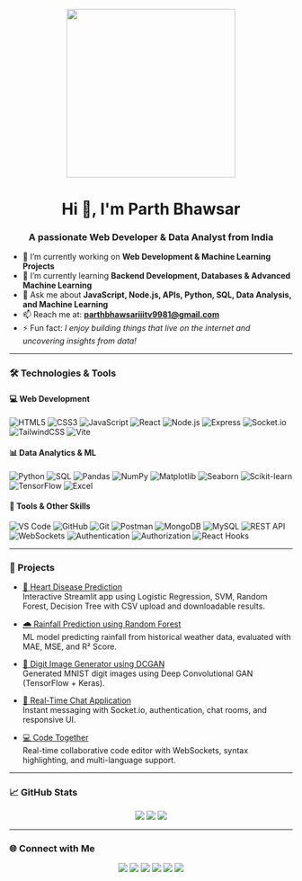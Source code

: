 <p align="center">
  <img src="https://cdn.dribbble.com/users/1162077/screenshots/3848914/programmer.gif" width="300px">
</p>

<h1 align="center">Hi 👋, I'm Parth Bhawsar</h1>

<h3 align="center">A passionate Web Developer & Data Analyst from India</h3>

- 🔭 I’m currently working on **Web Development & Machine Learning Projects**
- 🌱 I’m currently learning **Backend Development, Databases & Advanced Machine Learning**
- 💬 Ask me about **JavaScript, Node.js, APIs, Python, SQL, Data Analysis, and Machine Learning**
- 📫 Reach me at: **parthbhawsariiitv9981@gmail.com**
- ⚡ Fun fact: *I enjoy building things that live on the internet and uncovering insights from data!*

---

### 🛠️ Technologies & Tools

#### 💻 Web Development
![HTML5](https://img.shields.io/badge/-HTML5-333?style=flat-square&logo=html5)
![CSS3](https://img.shields.io/badge/-CSS3-333?style=flat-square&logo=css3)
![JavaScript](https://img.shields.io/badge/-JavaScript-333?style=flat-square&logo=javascript)
![React](https://img.shields.io/badge/-React-333?style=flat-square&logo=react)
![Node.js](https://img.shields.io/badge/-Node.js-333?style=flat-square&logo=node.js)
![Express](https://img.shields.io/badge/-Express-333?style=flat-square&logo=express)
![Socket.io](https://img.shields.io/badge/-Socket.io-333?style=flat-square&logo=socket.io)
![TailwindCSS](https://img.shields.io/badge/-TailwindCSS-333?style=flat-square&logo=tailwind-css)
![Vite](https://img.shields.io/badge/-Vite-333?style=flat-square&logo=vite)

#### 📊 Data Analytics & ML
![Python](https://img.shields.io/badge/-Python-333?style=flat-square&logo=python)
![SQL](https://img.shields.io/badge/-SQL-333?style=flat-square&logo=mysql)
![Pandas](https://img.shields.io/badge/-Pandas-333?style=flat-square&logo=pandas)
![NumPy](https://img.shields.io/badge/-NumPy-333?style=flat-square&logo=numpy)
![Matplotlib](https://img.shields.io/badge/-Matplotlib-333?style=flat-square&logo=matplotlib)
![Seaborn](https://img.shields.io/badge/-Seaborn-333?style=flat-square)
![Scikit-learn](https://img.shields.io/badge/-Scikit--learn-333?style=flat-square&logo=scikit-learn)
![TensorFlow](https://img.shields.io/badge/-TensorFlow-333?style=flat-square&logo=tensorflow)
![Excel](https://img.shields.io/badge/-Excel-333?style=flat-square&logo=microsoft-excel)

#### 🧰 Tools & Other Skills
![VS Code](https://img.shields.io/badge/-VS%20Code-333?style=flat-square&logo=visual-studio-code)
![GitHub](https://img.shields.io/badge/-GitHub-333?style=flat-square&logo=github)
![Git](https://img.shields.io/badge/-Git-333?style=flat-square&logo=git)
![Postman](https://img.shields.io/badge/-Postman-333?style=flat-square&logo=postman)
![MongoDB](https://img.shields.io/badge/-MongoDB-333?style=flat-square&logo=mongodb)
![MySQL](https://img.shields.io/badge/-MySQL-333?style=flat-square&logo=mysql)
![REST API](https://img.shields.io/badge/-REST%20API-333?style=flat-square)
![WebSockets](https://img.shields.io/badge/-WebSockets-333?style=flat-square)
![Authentication](https://img.shields.io/badge/-Authentication-333?style=flat-square)
![Authorization](https://img.shields.io/badge/-Authorization-333?style=flat-square)
![React Hooks](https://img.shields.io/badge/-React%20Hooks-333?style=flat-square)

---

### 🚀 Projects

- [💖 Heart Disease Prediction](https://github.com/PARTH-BHAWSAR1/ML-Project)  
  Interactive Streamlit app using Logistic Regression, SVM, Random Forest, Decision Tree with CSV upload and downloadable results.

- [🌧 Rainfall Prediction using Random Forest](https://github.com/PARTH-BHAWSAR1/ML-Project-4)  
  ML model predicting rainfall from historical weather data, evaluated with MAE, MSE, and R² Score.

- [🧠 Digit Image Generator using DCGAN](https://github.com/PARTH-BHAWSAR1/ML-Project-3)  
  Generated MNIST digit images using Deep Convolutional GAN (TensorFlow + Keras).

- [💬 Real-Time Chat Application](https://github.com/PARTH-BHAWSAR1/Chat-app)  
  Instant messaging with Socket.io, authentication, chat rooms, and responsive UI.

- [💻 Code Together](https://github.com/PARTH-BHAWSAR1/CodeTogether)  
  Real-time collaborative code editor with WebSockets, syntax highlighting, and multi-language support.

---

### 📈 GitHub Stats

<p align="center">
  <img src="https://github-readme-stats.vercel.app/api?username=parth-bhawsar&show_icons=true&theme=tokyonight" />
  <img src="https://github-readme-stats.vercel.app/api/top-langs/?username=parth-bhawsar&layout=compact&theme=tokyonight" />
  <img src="https://streak-stats.demolab.com?user=parth-bhawsar&theme=tokyonight&hide_border=false" />
</p>

---

### 🌐 Connect with Me

<p align="center">
  <a href="mailto:parthbhawsariiitv9981@gmail.com"><img src="https://img.shields.io/badge/-Email-D14836?style=flat-square&logo=gmail&logoColor=white"></a>
  <a href="https://www.linkedin.com/in/parth-bhawsar-5a494b257"><img src="https://img.shields.io/badge/-LinkedIn-blue?style=flat-square&logo=linkedin"></a>
  <a href="https://github.com/PARTH-BHAWSAR1"><img src="https://img.shields.io/badge/-GitHub-333?style=flat-square&logo=github"></a>
  <a href="https://x.com/parthbhawsarict"><img src="https://img.shields.io/badge/-Twitter-1DA1F2?style=flat-square&logo=twitter&logoColor=white"></a>
  <a href="https://leetcode.com/u/PARTH_BHAWSAR/"><img src="https://img.shields.io/badge/-LeetCode-FFA116?style=flat-square&logo=leetcode&logoColor=black"></a>
  <a href="https://www.naukri.com/code360/profile/098d7821-15f4-4df8-bfd4-77e6e95d5b07"><img src="https://img.shields.io/badge/-CodeStudio-333?style=flat-square"></a>
</p>
